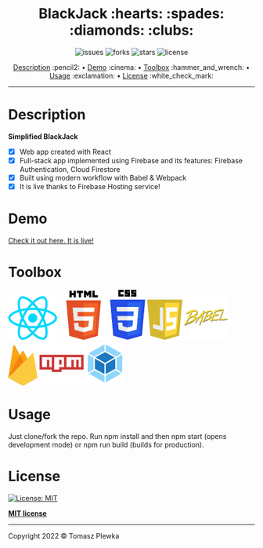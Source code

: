 <div>
    <h1 align="center">BlackJack	:hearts: :spades: :diamonds: :clubs: </h1>
    <p align="center">
      <img src="https://img.shields.io/github/issues/tomaszplewka/BlackJack" alt="issues">
      <img src="https://img.shields.io/github/forks/tomaszplewka/BlackJack" alt="forks">
      <img src="https://img.shields.io/github/stars/tomaszplewka/BlackJack" alt="stars">
      <img src="https://img.shields.io/github/license/tomaszplewka/BlackJack" alt="license">
    </p>
</div>
<p align="center">
    <a href="#description">Description</a> :pencil2: • 
    <a href="#demo">Demo</a> :cinema: •
    <a href="#toolbox">Toolbox</a> :hammer_and_wrench: •
    <a href="#usage">Usage</a> :exclamation: •
    <a href="#license">License</a> :white_check_mark:
</p>

---

# Description

**Simplified BlackJack**

- [x] Web app created with React
- [x] Full-stack app implemented using Firebase and its features: Firebase Authentication, Cloud Firestore
- [x] Built using modern workflow with Babel & Webpack
- [x] It is live thanks to Firebase Hosting service!

# Demo

[Check it out here. It is live!](https://blackjack-9c02e.web.app// "BlackJack")

# Toolbox

<p align="">
    <img src="https://github.com/tomaszplewka/BlackJack/blob/master/icons/react.svg" width="100" alt="react" >
    <img src="https://github.com/tomaszplewka/BlackJack/blob/master/icons/html5.svg" width="100" alt="html5" >
    <img src="https://github.com/tomaszplewka/BlackJack/blob/master/icons/css3.svg" width="72" alt="css3" >
    <img src="https://github.com/tomaszplewka/BlackJack/blob/master/icons/javascript.svg" width="72" alt="js" >
    <img src="https://github.com/tomaszplewka/BlackJack/blob/master/icons/babel.png" width="90" alt="babel" >
    <img src="https://github.com/tomaszplewka/BlackJack/blob/master/icons/firebase.svg" width="60" alt="firebase" >
    <img src="https://github.com/tomaszplewka/BlackJack/blob/master/icons/npm.png" width="90" alt="npm" >
    <img src="https://github.com/tomaszplewka/BlackJack/blob/master/icons/webpack.svg" width="80" alt="webpack" >
</p>

# Usage

Just clone/fork the repo. Run npm install and then npm start (opens development mode) or npm run build (builds for production).

# License

[![License: MIT](https://img.shields.io/badge/License-MIT-green.svg)](https://opensource.org/licenses/MIT)

**[MIT license](http://opensource.org/licenses/mit-license.php)**

---

Copyright 2022 © Tomasz Plewka

